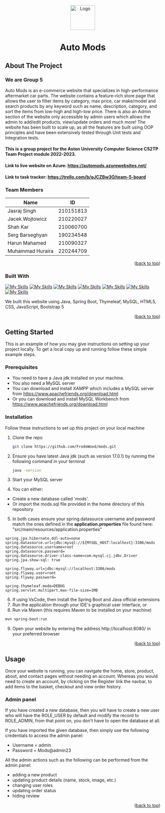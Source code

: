 <a name="readme-top"></a>
<!-- PROJECT LOGO -->
<br />
<div align="center">
  <a href="https://github.com/FrodoWood/mods">
    <img src="src/main/resources/static/images/automods-logo-white-transparent-300.png" alt="Logo" height="80">
  </a>
  
  <h1 align="center">Auto Mods</h1>

</div>

<!-- ABOUT THE PROJECT -->
## About The Project
### We are Group 5

Auto Mods is an e-commerce website that specializes in high-performance aftermarket car parts. The website contains a feature-rich store page that allows the user to filter items by category, max price, car make/model and search products by any keyword such as name, description, category, and sort the items from low-high and high-low price. There is also an Admin section of the website only accessible by admin users which allows the admin to add/edit products, view/update orders and much more! The website has been built to scale up, as all the features are built using OOP principles and have been extensively tested through Unit tests and Integration tests.
#### This is a group project for the Aston University Computer Science CS2TP Team Project module 2022-2023. 
#### Link to live website on Azure: https://automods.azurewebsites.net/
#### Link to task tracker: https://trello.com/b/qJCZBw3O/team-5-board

### Team Members
| Name              | ID        |
| ---               | ---       |
| Jasraj Singh      | 210151813 |
| Jacek Wojtowicz   | 210220027 |
| Shah Kar          | 210060700 |
| Serg Barseghyan   | 190234548 |
| Harun Mahamed     | 210090327 |
| Muhammad Huraira  | 220244709 |

<p align="right">(<a href="#readme-top">back to top</a>)</p>

### Built With

[![My Skills](https://skills.thijs.gg/icons?i=java&theme=light)](https://skills.thijs.gg)
[![My Skills](https://skills.thijs.gg/icons?i=spring&theme=light)](https://skills.thijs.gg)
[![My Skills](https://skills.thijs.gg/icons?i=mysql&theme=light)](https://skills.thijs.gg)
[![My Skills](https://skills.thijs.gg/icons?i=html&theme=light)](https://skills.thijs.gg)
[![My Skills](https://skills.thijs.gg/icons?i=css&theme=light)](https://skills.thijs.gg)
[![My Skills](https://skills.thijs.gg/icons?i=javascript&theme=light)](https://skills.thijs.gg)
[![My Skills](https://skills.thijs.gg/icons?i=bootstrap&theme=light)](https://skills.thijs.gg)

We built this website using Java, Spring Boot, Thymeleaf, MySQL, HTML5, CSS, JavaScript, Bootstrap 5

<p align="right">(<a href="#readme-top">back to top</a>)</p>

<!-- GETTING STARTED -->
## Getting Started

This is an example of how you may give instructions on setting up your project locally.
To get a local copy up and running follow these simple example steps.

### Prerequisites

* You need to have a Java jdk installed on your machine.
* You also need a MySQL server
 * You can download and install XAMPP which includes a MySQL server from https://www.apachefriends.org/download.html
 * Or you can download and install MySQL Workbench from https://www.apachefriends.org/download.html

### Installation

Follow these instructions to set up this project on your local machine

1. Clone the repo
   ```sh
   git clone https://github.com/FrodoWood/mods.git
   ```
2. Ensure you have latest Java jdk (such as version 17.0.1) by running the following command in your terminal
   ```sh
   java -version
   ```
3. Start your MySQL server

4. You can either:
 * Create a new database called 'mods'.
 * Or import the mods.sql file provided in the home directory of this repository
 
5. In both cases ensure your spring.datasource username and password match the ones defined in the <b>application.properties</b> file found here: "src/main/resources/application.properties"

```
spring.jpa.hibernate.ddl-auto=none
spring.datasource.url=jdbc:mysql://${MYSQL_HOST:localhost}:3306/mods
spring.datasource.username=root
spring.datasource.password=
spring.datasource.driver-class-name=com.mysql.cj.jdbc.Driver
spring.jpa.show-sql: true

spring.flyway.url=jdbc:mysql://localhost:3306/mods
spring.flyway.user=root
spring.flyway.password=

spring.thymeleaf.mode=DEBUG
spring.servlet.multipart.max-file-size=1MB

```
 


6. If using VsCode, then install the Spring Boot and Java official extensions
7. Run the application through your IDE's graphical user interface, or
8. Run via Maven (this requires Maven to be installed on your machine)

```sh
mvn spring-boot:run
```
9. Open your website by entering the address http://localhost:8080/ in your preferred browser

<p align="right">(<a href="#readme-top">back to top</a>)</p>

<!-- USAGE EXAMPLES -->
## Usage

Once your website is running, you can navigate the home, store, product, about, and contact pages without needing an account. Whereas you would need to create an account, by clicking on the Register link the navbar, to add items to the basket, checkout and view order history.

### Admin panel
If you have created a new database, then you will have to create a new user who will have the ROLE_USER by default and modify the record to ROLE_ADMIN, from that point on, you don't have to open the database at all. 

If you have imported the given database, then simply use the following credentials to access the admin panel:
- Username  = admin
- Password  = Mods@admin23

All the admin actions such as the following can be performed from the admin panel:
* adding a new product 
* updating product details (name, stock, image, etc.)
* changing user roles
* updating order status
* hiding review


<p align="right">(<a href="#readme-top">back to top</a>)</p>
